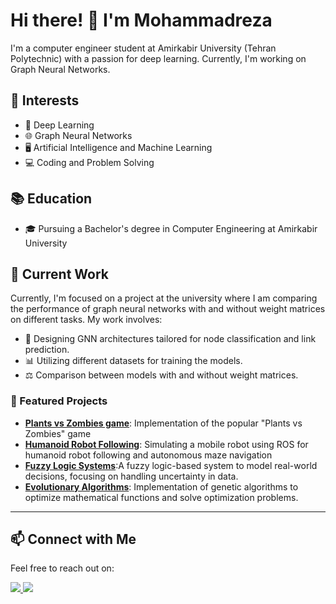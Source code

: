 # Hi there! 👋 I'm Mohammadreza

I'm a computer engineer student at Amirkabir University (Tehran Polytechnic) with a passion for deep learning. Currently, I'm working on Graph Neural Networks.

## 🌱 Interests

- 🧠 Deep Learning
- 🌐 Graph Neural Networks
- 🖥️ Artificial Intelligence and Machine Learning
- 💻 Coding and Problem Solving

## 📚 Education

- 🎓 Pursuing a Bachelor's degree in Computer Engineering at Amirkabir University
  
## 💼 Current Work

Currently, I'm focused on a project at the university where I am comparing the performance of graph neural networks with and without weight matrices on different tasks. My work involves:

- 🧠 Designing GNN architectures tailored for node classification and link prediction.
- 📊 Utilizing different datasets for training the models.
- ⚖️ Comparison between models with and without weight matrices.

### 🚀 Featured Projects

- [**Plants vs Zombies game**](https://github.com/rezaeim748/Advanced-Programming-course/tree/master/Project%203): Implementation of the popular "Plants vs Zombies" game
- [**Humanoid Robot Following**](https://github.com/rezaeim748/Robotic-course/tree/master/HW3#humanoid-robot-following-and-maze-navigation-in-ros): Simulating a mobile robot using ROS for humanoid robot following and autonomous maze navigation
- [**Fuzzy Logic Systems**](https://github.com/rezaeim748/Computational-Intelligence-course/tree/master/Project%202):A fuzzy logic-based system to model real-world decisions, focusing on handling uncertainty in data.
- [**Evolutionary Algorithms**](https://github.com/rezaeim748/Computational-Intelligence-course/tree/master/Project%203): Implementation of genetic algorithms to optimize mathematical functions and solve optimization problems.

---
  
## 📫 Connect with Me

Feel free to reach out on:

<div display="flex">
    <a href="">
      <img src="https://img.shields.io/badge/LinkedIn-Profile-blue?style=flat-square&logo=linkedin">
    </a>
    <a href="mailto:rezaeim748@gmail.com">
      <img src="https://img.shields.io/badge/Gmail-Email-red?style=flat-square&logo=gmail">
    </a>
</div>
<br/>
